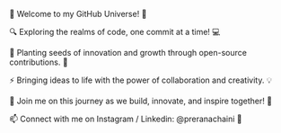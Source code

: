 🚀 Welcome to my GitHub Universe! 🌟

🔍 Exploring the realms of code, one commit at a time! 💻

🌱 Planting seeds of innovation and growth through open-source contributions. 🌿

⚡️ Bringing ideas to life with the power of collaboration and creativity. 💡

🌟 Join me on this journey as we build, innovate, and inspire together! 🌈

📫 Connect with me on Instagram / Linkedin: @preranachaini 📸


<!---
Preranachaini/Preranachaini is a ✨ special ✨ repository because its `README.md` (this file) appears on your GitHub profile.
You can click the Preview link to take a look at your changes.
--->
